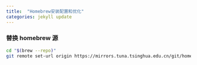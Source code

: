 ```yaml
---
title:  "Homebrew安装配置和优化"
categories: jekyll update
---
```


### 替换 homebrew 源
```bash
cd "$(brew --repo)"
git remote set-url origin https://mirrors.tuna.tsinghua.edu.cn/git/homebrew/brew.git
```